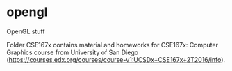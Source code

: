 # opengl
OpenGL stuff

Folder CSE167x contains material and homeworks for CSE167x: Computer Graphics course from University of San Diego (https://courses.edx.org/courses/course-v1:UCSDx+CSE167x+2T2016/info).